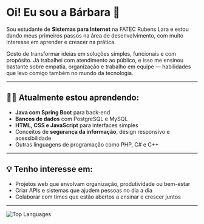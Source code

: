 # Oi! Eu sou a Bárbara 👋

Sou estudante de **Sistemas para Internet** na FATEC Rubens Lara e estou dando meus primeiros passos na área de desenvolvimento, com muito interesse em aprender e crescer na prática.  

Gosto de transformar ideias em soluções simples, funcionais e com propósito. Já trabalhei com atendimento ao público, e isso me ensinou bastante sobre empatia, organização e trabalho em equipe — habilidades que levo comigo também no mundo da tecnologia.

---

## 👩‍💻 Atualmente estou aprendendo:

- **Java com Spring Boot** para back-end
- **Bancos de dados** com PostgreSQL e MySQL
- **HTML, CSS e JavaScript** para interfaces simples
- Conceitos de **segurança da informação**, design responsivo e acessibilidade
- Outras linguagens de programação como PHP, C# e C++

---

## 💡 Tenho interesse em:

- Projetos web que envolvam organização, produtividade ou bem-estar
- Criar APIs e sistemas que ajudem pessoas no dia a dia
- Colaborar com times que estão abertos a ensinar e crescer juntos

---
![Top Languages](https://github-readme-stats.vercel.app/api/top-langs/?username=barb1424&layout=compact&theme=dark)
